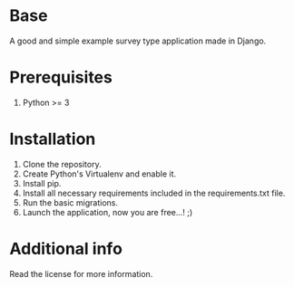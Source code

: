 # Base
A good and simple example survey type application made in Django.

# Prerequisites
1. Python >= 3

# Installation
1. Clone the repository.
2. Create Python's Virtualenv and enable it.
3. Install pip.
4. Install all necessary requirements included in the requirements.txt file.
5. Run the basic migrations.
6. Launch the application, now you are free...! ;)

# Additional info
Read the license for more information. 